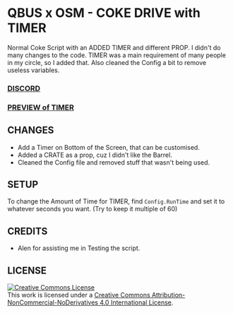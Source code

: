 # QBUS x OSM - COKE DRIVE with TIMER
Normal Coke Script with an ADDED TIMER and different PROP. I didn't do many changes to the code. TIMER was a main requirement of many people in my circle, so I added that. Also cleaned the Config a bit to remove useless variables.

### [DISCORD](https://discord.gg/jrNxkpVaJU)
### [PREVIEW of TIMER](https://youtu.be/XfXyUD_gp6Q)

## CHANGES
- Add a Timer on Bottom of the Screen, that can be customised. 
- Added a CRATE as a prop, cuz I didn't like the Barrel.
- Cleaned the Config file and removed stuff that wasn't being used. 

## SETUP
To change the Amount of Time for TIMER, find `Config.RunTime` and set it to whatever seconds you want. (Try to keep it multiple of 60)

## CREDITS
- Alen for assisting me in Testing the script. 

## LICENSE
<a rel="license" href="http://creativecommons.org/licenses/by-nc-nd/4.0/"><img alt="Creative Commons License" style="border-width:0" src="https://i.creativecommons.org/l/by-nc-nd/4.0/88x31.png" /></a><br />This work is licensed under a <a rel="license" href="http://creativecommons.org/licenses/by-nc-nd/4.0/">Creative Commons Attribution-NonCommercial-NoDerivatives 4.0 International License</a>.
